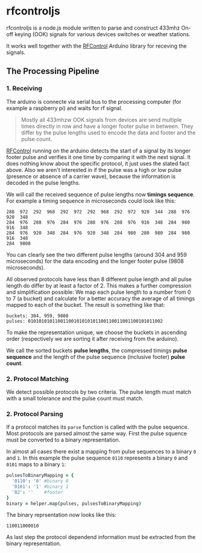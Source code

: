 rfcontroljs
===========

rfcontroljs is a node.js module written to parse and construct 433mhz On-off keying (OOK)
signals for various devices switches or weather stations. 

It works well together with the [RFControl](https://github.com/pimatic/RFControl) Arduino library
for receving the signals.

The Processing Pipeline
-----------------------

### 1. Receiving

The arduino is connecte via serial bus to the processing computer (for example a raspberry pi)
and waits for rf signal. 

> Mostly all 433mhzw OOK signals from devices are send multiple times directly in row and have a
> longer footer pulse in between. They differ by the pulse lengths used to encode the data and footer 
> and the pulse count.

[RFControl](https://github.com/pimatic/RFControl) running on the arduino detects the start of a 
signal by its longer footer pulse and verifies it one time by comparing it with the next signal. 
It does nothing know about the specific protocol, it just uses the stated fact above. Also we aren't
interested in if the pulse was a high or low pulse (presence or absence of a carrier wave), 
because the information is decoded in the pulse lengths.

We will call the received sequence of pulse lengths now **timings sequence**. For example a timing
sequence in microseconds could look like this:

```
288  972  292  968  292  972  292  968  292  972  920  344  288  976  920  348  
284  976  288  976  284  976  288  976  288  976  916  348  284  980  916  348  
284  976  920  348  284  976  920  348  284  980  280  980  284  980  916  348  
284  9808
```

You can clearly see the two different pulse lengths (around 304 and 959 microseconds) for the data
encoding and the longer footer pulse (9808 microseconds). 

All observed protocols have less than 8 different pulse length and all pulse length do differ by at 
least a factor of 2. This makes a further compression and simplification possible: We map each 
pulse length to a number from 0 to 7 (a bucket) and calculate for a better accuracy the average of 
all timings mapped to each of the bucket. The result is something like that:

```
buckets: 304, 959, 9808
pulses: 01010101011001100101010101100110011001100101011002
```

To make the representation unique, we choose the buckets in ascending order (respectively we are
sorting it after receiving from the arduino).

We call the sorted buckets **pulse lengths**, the compressed timings **pulse sequence** and the 
length of the pulse sequence (inclusive footer) **pulse count**.

### 2. Protocol Matching

We detect possible protocols by two criteria. The pulse length must match with a small tolerance
and the pulse count must match. 

### 2. Protocol Parsing

If a protocol matches its `parse` function is called with the pulse sequence. Most protocols are
parsed almost the same way. First the pulse squence must be converted to a binary representation.

In almost all cases there exist a mapping from pulse sequences to a binary `0` and `1`. In this
example the pulse sequence `0110` represents a binary `0` and `0101` maps to a binary `1`:

```CoffeeScript
pulsesToBinaryMapping = {
  '0110': '0' #binary 0
  '0101': '1' #binary 1 
  '02': ''    #footer
}
binary = helper.map(pulses, pulsesToBinaryMapping)
```

The binary reprsentation now looks like this:

```
110011000010
```

As last step the protocol dependend information must be extracted from the binary representation.